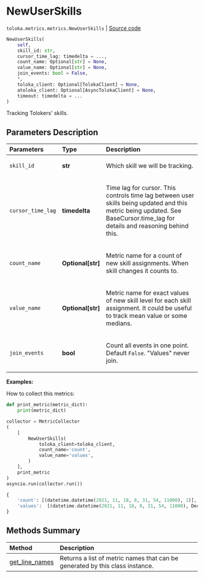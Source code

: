 # NewUserSkills
`toloka.metrics.metrics.NewUserSkills` | [Source code](https://github.com/Toloka/toloka-kit/blob/v1.2.1/src/metrics/metrics.py#L271)

```python
NewUserSkills(
    self,
    skill_id: str,
    cursor_time_lag: timedelta = ...,
    count_name: Optional[str] = None,
    value_name: Optional[str] = None,
    join_events: bool = False,
    *,
    toloka_client: Optional[TolokaClient] = None,
    atoloka_client: Optional[AsyncTolokaClient] = None,
    timeout: timedelta = ...
)
```

Tracking Tolokers' skills.

## Parameters Description

| Parameters | Type | Description |
| :----------| :----| :-----------|
`skill_id`|**str**|<p>Which skill we will be tracking.</p>
`cursor_time_lag`|**timedelta**|<p>Time lag for cursor. This controls time lag between user skills being updated and this metric being updated. See BaseCursor.time_lag for details and reasoning behind this.</p>
`count_name`|**Optional\[str\]**|<p>Metric name for a count of new skill assignments. When skill changes it counts to.</p>
`value_name`|**Optional\[str\]**|<p>Metric name for exact values of new skill level for each skill assignment. It could be useful to track mean value or some medians.</p>
`join_events`|**bool**|<p>Count all events in one point.  Default `False`. &quot;Values&quot; never join.</p>

**Examples:**

How to collect this metrics:
```python
def print_metric(metric_dict):
    print(metric_dict)

collector = MetricCollector
(
    [
        NewUserSkills(
            toloka_client=toloka_client,
            count_name='count',
            value_name='values',
        )
    ],
    print_metric
)
asyncio.run(collector.run())
```

```python
{
    'count': [(datetime.datetime(2021, 11, 18, 8, 31, 54, 11000), 1)],
    'values':  [(datetime.datetime(2021, 11, 18, 8, 31, 54, 11000), Decimal('50.000000000000'))],
}
```
## Methods Summary

| Method | Description |
| :------| :-----------|
[get_line_names](toloka.metrics.metrics.NewUserSkills.get_line_names.md)| Returns a list of metric names that can be generated by this class instance.
